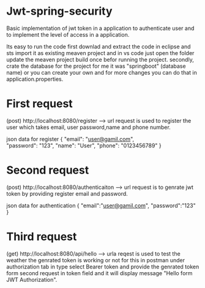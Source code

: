 # Jwt-spring-security
Basic implementation of jwt token in a application to authenticate user and to implement the level of access in a application.

Its easy to run the code first downlad and extract the code in eclipse and sts import it as existing meaven project and in vs code just open the folder
update the meaven project build once befor running the project.
secondly, crate the database for the project for me it was "springboot" (database name) or you can create your own and for more changes you can do that
in application.properties.
 
 # First request 
(post) http://localhost:8080/register --> url request is used to register the user which takes email, user password,name and phone number.

json data for register
{
    "email": "user@gamil.com",  
    "password": "123",
    "name": "User",
    "phone": "0123456789" 
}

 # Second request
(post) http://localhost:8080/authenticaiton --> url request is  to genrate jwt token by providing register email and password.

json data for authentication
{
    "email":"user@gamil.com",
    "password":"123"
}

 # Third request
(get) http://localhost:8080/api/hello --> urla reqest is used to test the weather the genrated token is working or not for this in postman under authorization tab
in type select Bearer token and provide the genrated token form second request in token field and it will display message "Hello form JWT Authorization".

